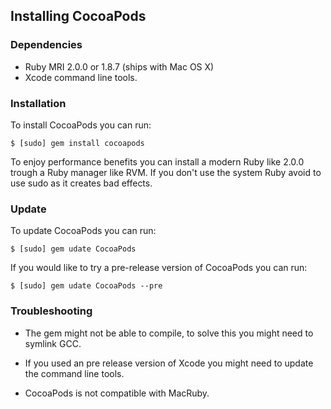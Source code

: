 ## Installing CocoaPods


### Dependencies

- Ruby MRI 2.0.0 or 1.8.7 (ships with Mac OS X)
- Xcode command line tools.


### Installation

To install CocoaPods you can run:

    $ [sudo] gem install cocoapods

To enjoy performance benefits you can install a modern Ruby like 2.0.0 trough a
Ruby manager like RVM. If you don't use the system Ruby avoid to use sudo as it
creates bad effects.

### Update

To update CocoaPods you can run:

    $ [sudo] gem udate CocoaPods

If you would like to try a pre-release version of CocoaPods you can run:

    $ [sudo] gem udate CocoaPods --pre


### Troubleshooting

- The gem might not be able to compile, to solve this you might need to symlink
  GCC.

- If you used an pre release version of Xcode you might need to update the
  command line tools.

- CocoaPods is not compatible with MacRuby.
